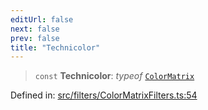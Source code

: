 ```yaml
---
editUrl: false
next: false
prev: false
title: "Technicolor"
---
```


> `const` **Technicolor**: *typeof* [`ColorMatrix`](/api/fabric/namespaces/filters/classes/colormatrix/)

Defined in: [src/filters/ColorMatrixFilters.ts:54](https://github.com/fabricjs/fabric.js/blob/8206f10a405480a7ba988ff6cfdde6412c1f13f8/src/filters/ColorMatrixFilters.ts#L54)
